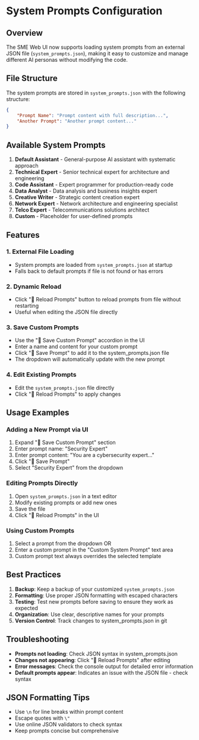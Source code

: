 # System Prompts Configuration

## Overview
The SME Web UI now supports loading system prompts from an external JSON file (`system_prompts.json`), making it easy to customize and manage different AI personas without modifying the code.

## File Structure
The system prompts are stored in `system_prompts.json` with the following structure:

```json
{
    "Prompt Name": "Prompt content with full description...",
    "Another Prompt": "Another prompt content..."
}
```

## Available System Prompts

1. **Default Assistant** - General-purpose AI assistant with systematic approach
2. **Technical Expert** - Senior technical expert for architecture and engineering
3. **Code Assistant** - Expert programmer for production-ready code
4. **Data Analyst** - Data analysis and business insights expert
5. **Creative Writer** - Strategic content creation expert
6. **Network Expert** - Network architecture and engineering specialist
7. **Telco Expert** - Telecommunications solutions architect
8. **Custom** - Placeholder for user-defined prompts

## Features

### 1. External File Loading
- System prompts are loaded from `system_prompts.json` at startup
- Falls back to default prompts if file is not found or has errors

### 2. Dynamic Reload
- Click "🔄 Reload Prompts" button to reload prompts from file without restarting
- Useful when editing the JSON file directly

### 3. Save Custom Prompts
- Use the "💾 Save Custom Prompt" accordion in the UI
- Enter a name and content for your custom prompt
- Click "💾 Save Prompt" to add it to the system_prompts.json file
- The dropdown will automatically update with the new prompt

### 4. Edit Existing Prompts
- Edit the `system_prompts.json` file directly
- Click "🔄 Reload Prompts" to apply changes

## Usage Examples

### Adding a New Prompt via UI
1. Expand "💾 Save Custom Prompt" section
2. Enter prompt name: "Security Expert"
3. Enter prompt content: "You are a cybersecurity expert..."
4. Click "💾 Save Prompt"
5. Select "Security Expert" from the dropdown

### Editing Prompts Directly
1. Open `system_prompts.json` in a text editor
2. Modify existing prompts or add new ones
3. Save the file
4. Click "🔄 Reload Prompts" in the UI

### Using Custom Prompts
1. Select a prompt from the dropdown OR
2. Enter a custom prompt in the "Custom System Prompt" text area
3. Custom prompt text always overrides the selected template

## Best Practices

1. **Backup**: Keep a backup of your customized `system_prompts.json`
2. **Formatting**: Use proper JSON formatting with escaped characters
3. **Testing**: Test new prompts before saving to ensure they work as expected
4. **Organization**: Use clear, descriptive names for your prompts
5. **Version Control**: Track changes to system_prompts.json in git

## Troubleshooting

- **Prompts not loading**: Check JSON syntax in system_prompts.json
- **Changes not appearing**: Click "🔄 Reload Prompts" after editing
- **Error messages**: Check the console output for detailed error information
- **Default prompts appear**: Indicates an issue with the JSON file - check syntax

## JSON Formatting Tips

- Use `\n` for line breaks within prompt content
- Escape quotes with `\"`
- Use online JSON validators to check syntax
- Keep prompts concise but comprehensive